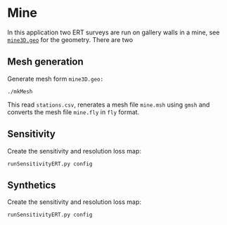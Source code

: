 # Mine

In this application two ERT surveys are run on gallery walls in a mine, see [`mine3D.geo`](./mine3D.geo) for the geometry.
There are two 



## Mesh generation

Generate mesh form `mine3D.geo:`

    ./mkMesh

This read `stations.csv`, renerates a mesh file `mine.msh` using `gmsh` and 
converts the mesh file `mine.fly` in `fly` format. 

## Sensitivity

Create the sensitivity and resolution loss map:

    runSensitivityERT.py config

## Synthetics

Create the sensitivity and resolution loss map:

    runSensitivityERT.py config
